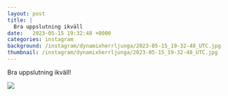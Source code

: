 ```yaml
---
layout: post
title: |
  Bra uppslutning ikväll
date:   2023-05-15 19:32:48 +0000
categories: instagram
background: /instagram/dynamixherrljunga/2023-05-15_19-32-48_UTC.jpg
thumbnail: /instagram/dynamixherrljunga/2023-05-15_19-32-48_UTC.jpg
---
```

Bra uppslutning ikväll! 



<img src='/www-dynamix-herrljunga/instagram/dynamixherrljunga/2023-05-15_19-32-48_UTC.jpg' class='img-fluid' />
